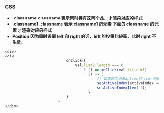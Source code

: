 ### CSS

- **.classname.classname 表示同时拥有这两个类，才渲染对应的样式**
- **.classname1 .classname 表示 classname1 的元素 下面的 classname 的元素 才渲染对应的样式**
- **Position 因为同时设置 left 和 right 的话，left 的权重比较高，此时 right 不生效。**

```ts
<div>
<div
                            onClick={
                                val.list?.length === 0
                                    ? () => onClick(val.titleUrl)
                                    : () => {
                                          // 如果再次点击active的item 则进行收回操作
                                          setActiveIndex(activeIndex === index ? -1 : index);
                                          setActiveIndexItem(-1);
                                      }
                            }
                        >
</div>
```
